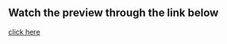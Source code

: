 ## Watch the preview through the link below
[click here](https://muhammad-nasr-dawood.github.io/Bondi-bootstrap-project/)
